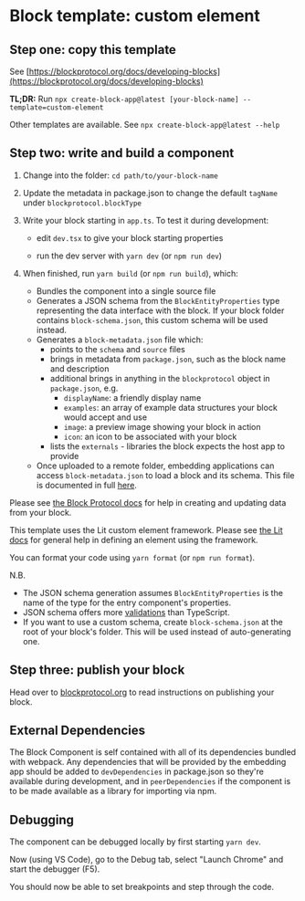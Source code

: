 # Block template: custom element

## Step one: copy this template

See [https://blockprotocol.org/docs/developing-blocks](https://blockprotocol.org/docs/developing-blocks)

**TL;DR:** Run `npx create-block-app@latest [your-block-name] --template=custom-element`

Other templates are available. See `npx create-block-app@latest --help`

## Step two: write and build a component

1.  Change into the folder: `cd path/to/your-block-name`

1.  Update the metadata in package.json to change the default `tagName` under `blockprotocol.blockType`

1.  Write your block starting in `app.ts`. To test it during development:

    - edit `dev.tsx` to give your block starting properties

    - run the dev server with `yarn dev` (or `npm run dev`)

1.  When finished, run `yarn build` (or `npm run build`), which:

    - Bundles the component into a single source file
    - Generates a JSON schema from the `BlockEntityProperties` type representing the data interface with the block.
      If your block folder contains `block-schema.json`, this custom schema will be used instead.
    - Generates a `block-metadata.json` file which:
      - points to the `schema` and `source` files
      - brings in metadata from `package.json`, such as the block name and description
      - additional brings in anything in the `blockprotocol` object in `package.json`, e.g.
        - `displayName`: a friendly display name
        - `examples`: an array of example data structures your block would accept and use
        - `image`: a preview image showing your block in action
        - `icon`: an icon to be associated with your block
      - lists the `externals` - libraries the block expects the host app to provide
    - Once uploaded to a remote folder, embedding applications can access `block-metadata.json` to load a block and its schema. This file is documented in full [here](https://blockprotocol.org/docs/spec).

Please see [the Block Protocol docs](https://blockprotocol.org/docs/developing-blocks)
for help in creating and updating data from your block.

This template uses the Lit custom element framework. Please see [the Lit docs](https://lit.dev/) for general help in defining an element using the framework.

You can format your code using `yarn format` (or `npm run format`).

N.B.

- The JSON schema generation assumes `BlockEntityProperties` is the name of the type for the entry component's properties.
- JSON schema offers more [validations](https://json-schema.org/draft/2019-09/json-schema-validation.html) than TypeScript.
- If you want to use a custom schema, create `block-schema.json` at the root of your block's folder. This will be used instead of auto-generating one.

## Step three: publish your block

Head over to [blockprotocol.org](https://blockprotocol.org/docs/developing-blocks#publish) to read instructions on publishing your block.

## External Dependencies

The Block Component is self contained with all of its dependencies bundled with webpack. Any dependencies that will be provided by the embedding app should be added to `devDependencies` in package.json so they're available during development, and in `peerDependencies` if the component is to be made available as a library for importing via npm.

## Debugging

The component can be debugged locally by first starting `yarn dev`.

Now (using VS Code), go to the Debug tab, select "Launch Chrome" and start the debugger (F5).

You should now be able to set breakpoints and step through the code.

